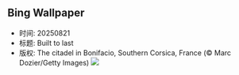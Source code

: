## Bing Wallpaper
- 时间: 20250821
- 标题: Built to last
- 版权: The citadel in Bonifacio, Southern Corsica, France (© Marc Dozier/Getty Images)
![](https://cn.bing.com/th?id=OHR.CitadelBonifacio_EN-US2046177235_UHD.jpg&rf=LaDigue_UHD.jpg&pid=hp&w=3840&h=2160&rs=1&c=4)
